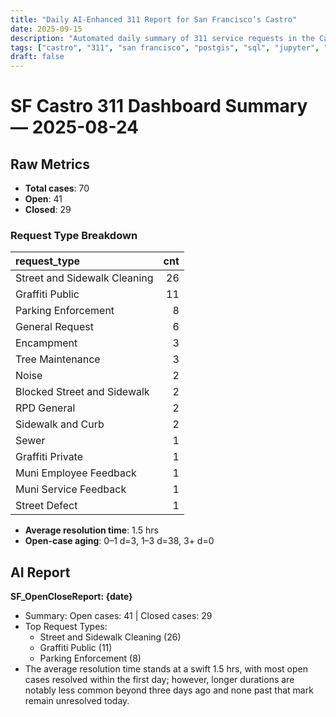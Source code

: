 ```yaml
---
title: "Daily AI-Enhanced 311 Report for San Francisco’s Castro"
date: 2025-09-15
description: "Automated daily summary of 311 service requests in the Castro neighborhood using Python, SQL, PostGIS and the smollm2:1.7b model via a local chat API."
tags: ["castro", "311", "san francisco", "postgis", "sql", "jupyter", "ai", "smollm2", "chat-api"]
draft: false
---
```


# SF Castro 311 Dashboard Summary — 2025-08-24

## Raw Metrics

- **Total cases**: 70
- **Open**:       41
- **Closed**:     29

### Request Type Breakdown

| request_type                 |   cnt |
|:-----------------------------|------:|
| Street and Sidewalk Cleaning |    26 |
| Graffiti Public              |    11 |
| Parking Enforcement          |     8 |
| General Request              |     6 |
| Encampment                   |     3 |
| Tree Maintenance             |     3 |
| Noise                        |     2 |
| Blocked Street and Sidewalk  |     2 |
| RPD General                  |     2 |
| Sidewalk and Curb            |     2 |
| Sewer                        |     1 |
| Graffiti Private             |     1 |
| Muni Employee Feedback       |     1 |
| Muni Service Feedback        |     1 |
| Street Defect                |     1 |

- **Average resolution time**: 1.5 hrs
- **Open-case aging**:           0–1 d=3, 1–3 d=38, 3+ d=0

## AI Report

**SF_OpenCloseReport: {date}**  
- Summary: Open cases: 41 | Closed cases: 29  
- Top Request Types:  
  - Street and Sidewalk Cleaning (26)   
  - Graffiti Public (11)    
  - Parking Enforcement (8)   
- The average resolution time stands at a swift 1.5 hrs, with most open cases resolved within the first day; however, longer durations are notably less common beyond three days ago and none past that mark remain unresolved today.
